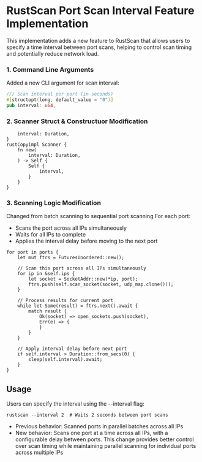 # RustScan Port Scan Interval Feature Implementation

This implementation adds a new feature to RustScan that allows users to specify a time interval between port scans, helping to control scan timing and potentially reduce network load. 


### 1. Command Line Arguments 
Added a new CLI argument for scan interval:

```rust 
/// Scan interval per port (in seconds)
#[structopt(long, default_value = "0")]
pub interval: u64,
```

### 2. Scanner Struct & Constructuor Modification
```rustCopypub struct Scanner {
    interval: Duration,
}
rustCopyimpl Scanner {
    fn new(
        interval: Duration,
    ) -> Self {
        Self {
            interval,
        }
    }
}
```
### 3. Scanning Logic Modification

Changed from batch scanning to sequential port scanning
For each port:

- Scans the port across all IPs simultaneously
- Waits for all IPs to complete
- Applies the interval delay before moving to the next port

```rustCopy// Scan one port at a time
for port in ports {
    let mut ftrs = FuturesUnordered::new();
    
    // Scan this port across all IPs simultaneously
    for ip in &self.ips {
        let socket = SocketAddr::new(*ip, port);
        ftrs.push(self.scan_socket(socket, udp_map.clone()));
    }

    // Process results for current port
    while let Some(result) = ftrs.next().await {
        match result {
            Ok(socket) => open_sockets.push(socket),
            Err(e) => {
            }
        }
    }

    // Apply interval delay before next port
    if self.interval > Duration::from_secs(0) {
        sleep(self.interval).await;
    }
}
```
## Usage
Users can specify the interval using the --interval flag:

`rustscan --interval 2  # Waits 2 seconds between port scans`

- Previous behavior: Scanned ports in parallel batches across all IPs
- New behavior: Scans one port at a time across all IPs, with a configurable delay between ports.
This change provides better control over scan timing while maintaining parallel scanning for individual ports across multiple IPs
